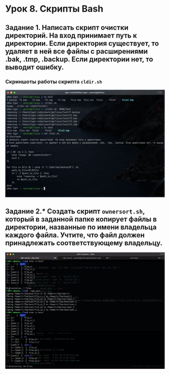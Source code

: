 # Урок 8. Скрипты Bash

    
##   Задание 1. Написать скрипт очистки директорий. На вход принимает путь к директории. Если директория существует, то удаляет в ней все файлы с расширениями .bak, .tmp, .backup. Если директории нет, то выводит ошибку.

### Скриншоты работы скрипта ``` cldir.sh ```

![alt screenshot cldir.sh](Screenshot_1.png)  

##   Задание 2.* Создать скрипт ```ownersort.sh```, который в заданной папке копирует файлы в директории, названные по имени владельца каждого файла. Учтите, что файл должен принадлежать соответствующему владельцу.

![alt screenshot ownersort.sh](Screenshot_2.png)  

